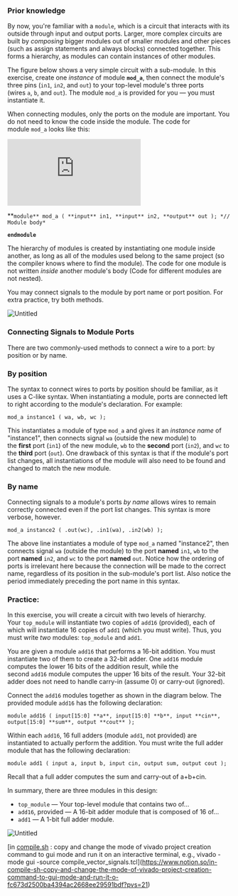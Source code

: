 ### Prior knowledge

By now, you're familiar with a `module`, which is a circuit that interacts with its outside through input and output ports. Larger, more complex circuits are built by *composing* bigger modules out of smaller modules and other pieces (such as assign statements and always blocks) connected together. This forms a hierarchy, as modules can contain instances of other modules.

The figure below shows a very simple circuit with a sub-module. In this exercise, create one *instance* of module **`mod_a`**, then connect the module's three pins (`in1`, `in2`, and `out`) to your top-level module's three ports (wires `a`, `b`, and `out`). The module `mod_a` is provided for you — you must instantiate it.

When connecting modules, only the ports on the module are important. You do not need to know the code inside the module. The code for module `mod_a` looks like this:

![Untitled](https://hdlbits.01xz.net/mw/thumb.php?f=Module_moda.png&width=101)

**`module** mod_a ( **input** in1, **input** in2, **output** out );
    *// Module body*`

**`endmodule`**

The hierarchy of modules is created by instantiating one module inside another, as long as all of the modules used belong to the same project (so the compiler knows where to find the module). The code for one module is not written *inside* another module's body (Code for different modules are not nested).

You may connect signals to the module by port name or port position. For extra practice, try both methods.

![Untitled](https://hdlbits.01xz.net/mw/images/c/c0/Module.png)

### **Connecting Signals to Module Ports**

There are two commonly-used methods to connect a wire to a port: by position or by name.

### **By position**

The syntax to connect wires to ports by position should be familiar, as it uses a C-like syntax. When instantiating a module, ports are connected left to right according to the module's declaration. For example:

`mod_a instance1 ( wa, wb, wc );`

This instantiates a module of type `mod_a` and gives it an *instance name* of "instance1", then connects signal `wa` (outside the new module) to the **first** port (`in1`) of the new module, `wb` to the **second** port (`in2`), and `wc` to the **third** port (`out`). One drawback of this syntax is that if the module's port list changes, all instantiations of the module will also need to be found and changed to match the new module.

### **By name**

Connecting signals to a module's ports *by name* allows wires to remain correctly connected even if the port list changes. This syntax is more verbose, however.

`mod_a instance2 ( .out(wc), .in1(wa), .in2(wb) );`

The above line instantiates a module of type `mod_a` named "instance2", then connects signal `wa` (outside the module) to the port **named** `in1`, `wb` to the port **named** `in2`, and `wc` to the port **named** `out`. Notice how the ordering of ports is irrelevant here because the connection will be made to the correct name, regardless of its position in the sub-module's port list. Also notice the period immediately preceding the port name in this syntax.

### Practice:

In this exercise, you will create a circuit with two levels of hierarchy. Your `top_module` will instantiate two copies of `add16` (provided), each of which will instantiate 16 copies of `add1` (which you must write). Thus, you must write *two* modules: `top_module` and `add1`.

You are given a module `add16` that performs a 16-bit addition. You must instantiate two of them to create a 32-bit adder. One `add16` module computes the lower 16 bits of the addition result, while the second `add16` module computes the upper 16 bits of the result. Your 32-bit adder does not need to handle carry-in (assume 0) or carry-out (ignored).

Connect the `add16` modules together as shown in the diagram below. The provided module `add16` has the following declaration:

`module add16 ( input[15:0] **a**, input[15:0] **b**, input **cin**, output[15:0] **sum**, output **cout** );`

Within each `add16`, 16 full adders (module `add1`, not provided) are instantiated to actually perform the addition. You must write the full adder module that has the following declaration:

`module add1 ( input a, input b, input cin, output sum, output cout );`

Recall that a full adder computes the sum and carry-out of a+b+cin.

In summary, there are three modules in this design:

- `top_module` — Your top-level module that contains two of...
- `add16`, provided — A 16-bit adder module that is composed of 16 of...
- `add1` — A 1-bit full adder module.

![Untitled](https://hdlbits.01xz.net/mw/images/f/f3/Module_fadd.png)

[in [compile.sh](https://www.dropbox.com/sh/ckqqx7szw2ens62/AACRAQTWIlEHda-J4R4MOsHba?dl=0) : copy and change the mode of vivado project creation command to gui mode and run it on an interactive terminal, e.g., vivado -mode gui -source compile_vector_signals.tcl](https://www.notion.so/in-compile-sh-copy-and-change-the-mode-of-vivado-project-creation-command-to-gui-mode-and-run-it-o-fc673d2500ba4394ac2668ee29591bdf?pvs=21)